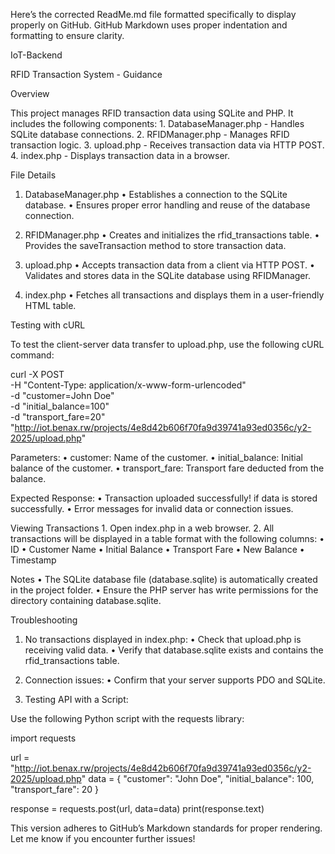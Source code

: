 Here’s the corrected ReadMe.md file formatted specifically to display properly on GitHub. GitHub Markdown uses proper indentation and formatting to ensure clarity.

IoT-Backend

RFID Transaction System - Guidance

Overview

This project manages RFID transaction data using SQLite and PHP. It includes the following components:
	1.	DatabaseManager.php - Handles SQLite database connections.
	2.	RFIDManager.php - Manages RFID transaction logic.
	3.	upload.php - Receives transaction data via HTTP POST.
	4.	index.php - Displays transaction data in a browser.

File Details

1. DatabaseManager.php
	•	Establishes a connection to the SQLite database.
	•	Ensures proper error handling and reuse of the database connection.

2. RFIDManager.php
	•	Creates and initializes the rfid_transactions table.
	•	Provides the saveTransaction method to store transaction data.

3. upload.php
	•	Accepts transaction data from a client via HTTP POST.
	•	Validates and stores data in the SQLite database using RFIDManager.

4. index.php
	•	Fetches all transactions and displays them in a user-friendly HTML table.

Testing with cURL

To test the client-server data transfer to upload.php, use the following cURL command:

curl -X POST \
  -H "Content-Type: application/x-www-form-urlencoded" \
  -d "customer=John Doe" \
  -d "initial_balance=100" \
  -d "transport_fare=20" \
  "http://iot.benax.rw/projects/4e8d42b606f70fa9d39741a93ed0356c/y2-2025/upload.php"

Parameters:
	•	customer: Name of the customer.
	•	initial_balance: Initial balance of the customer.
	•	transport_fare: Transport fare deducted from the balance.

Expected Response:
	•	Transaction uploaded successfully! if data is stored successfully.
	•	Error messages for invalid data or connection issues.

Viewing Transactions
	1.	Open index.php in a web browser.
	2.	All transactions will be displayed in a table format with the following columns:
	•	ID
	•	Customer Name
	•	Initial Balance
	•	Transport Fare
	•	New Balance
	•	Timestamp

Notes
	•	The SQLite database file (database.sqlite) is automatically created in the project folder.
	•	Ensure the PHP server has write permissions for the directory containing database.sqlite.

Troubleshooting

1. No transactions displayed in index.php:
	•	Check that upload.php is receiving valid data.
	•	Verify that database.sqlite exists and contains the rfid_transactions table.

2. Connection issues:
	•	Confirm that your server supports PDO and SQLite.

3. Testing API with a Script:

Use the following Python script with the requests library:

import requests

url = "http://iot.benax.rw/projects/4e8d42b606f70fa9d39741a93ed0356c/y2-2025/upload.php"
data = {
    "customer": "John Doe",
    "initial_balance": 100,
    "transport_fare": 20
}

response = requests.post(url, data=data)
print(response.text)

This version adheres to GitHub’s Markdown standards for proper rendering. Let me know if you encounter further issues!